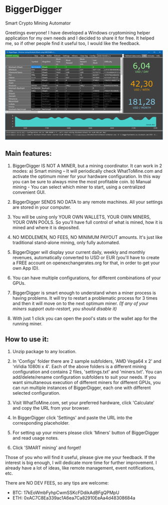 # BiggerDigger

Smart Crypto Mining Automator

Greetings everyone!
I have developed a Windows cryptomining helper application for my own needs and I decided to share it for free. It helped me, so if other people find it useful too, I would like the feedback.

![Application Screenshot](https://raw.githubusercontent.com/kevinpat5/BiggerDigger/master/BiggerDigger.png)


Main features:
--------------
1. BiggerDigger IS NOT A MINER, but a mining coordinator. It can work in 2 modes: a) Smart mining – It will periodically check WhatToMine.com and activate the optimum miner for your hardware configuration. In this way you can be sure to always mine the most profitable coin. b) Manual mining - You can select which miner to start, using a centralized convenient GUI.

2. BiggerDigger SENDS NO DATA to any remote machines. All your settings are stored in your computer.

3. You will be using only YOUR OWN WALLETS, YOUR OWN MINERS, YOUR OWN POOLS. So you'll have full control of what is mined, how it is mined and where it is deposited.

4. NO MIDDLEMEN, NO FEES, NO MINIMUM PAYOUT amounts. It's just like traditional stand-alone mining, only fully automated.

5. BiggerDigger will display your current daily, weekly and monthly revenues, automatically converted to USD or EUR (you'll have to create a FREE account on openexchangerates.org for that, in order to get your own App ID).

6. You can have multiple configurations, for different combinations of your GPUs.

7. BiggerDigger is smart enough to understand when a miner process is having problems. It will try to restart a problematic process for 3 times and then it will move on to the next optimum miner. *(If any of your miners support auto-restart, you should disable it)*

8. With just 1 click you can open the pool's stats or the wallet app for the running miner.


How to use it:
--------------

1. Unzip package to any location.

2. In 'Configs' folder there are 2 sample subfolders, 'AMD Vega64 x 2' and 'nVidia 1080ti x 4'. Each of the above folders is a different mining configuration and contains 2 files, 'settings.txt' and 'miners.txt'. You can add/delete/rename configuration subfolders to suit your needs. If you want simultaneous execution of different miners for different GPUs, you can run multiple instances of BiggerDigger, each one with different selected configuration.

3. Visit WhatToMine.com, set your preferred hardware, click 'Calculate' and copy the URL from your browser.

4. In BiggerDigger click 'Settings' and paste the URL into the corresponding placeholder.

5. For setting up your miners please click 'Miners' button of BiggerDigger and read usage notes.

6. Click 'SMART mining' and forget!

Those of you who will find it useful, please give me your feedback. 
If the interest is big enough, I will dedicate more time for further improvement. 
I already have a lot of ideas, like remote management, event notifications, etc.

There are NO DEV FEES, so any tips are welcome:

- BTC: 17kEoWmbFyhpCwmSSKcFDdikAdBFgQPMpU
- ETH: 0xAC7C8Ea339ac1A6ea7Ca82910EeAa4d48308684a
